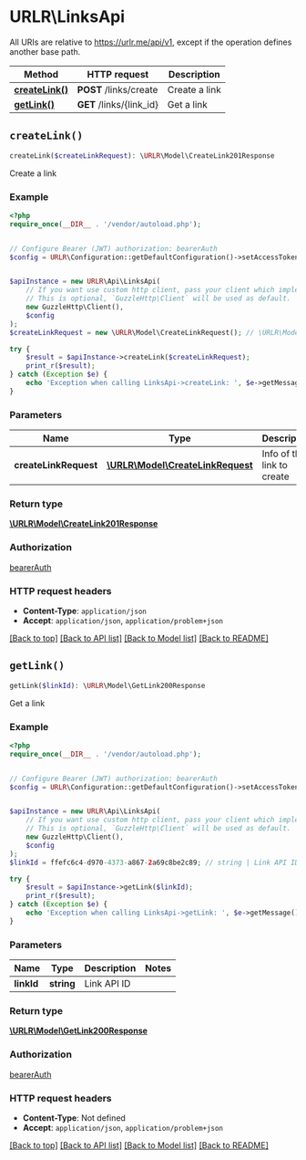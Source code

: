 # URLR\LinksApi

All URIs are relative to https://urlr.me/api/v1, except if the operation defines another base path.

| Method | HTTP request | Description |
| ------------- | ------------- | ------------- |
| [**createLink()**](LinksApi.md#createLink) | **POST** /links/create | Create a link |
| [**getLink()**](LinksApi.md#getLink) | **GET** /links/{link_id} | Get a link |


## `createLink()`

```php
createLink($createLinkRequest): \URLR\Model\CreateLink201Response
```

Create a link

### Example

```php
<?php
require_once(__DIR__ . '/vendor/autoload.php');


// Configure Bearer (JWT) authorization: bearerAuth
$config = URLR\Configuration::getDefaultConfiguration()->setAccessToken('YOUR_ACCESS_TOKEN');


$apiInstance = new URLR\Api\LinksApi(
    // If you want use custom http client, pass your client which implements `GuzzleHttp\ClientInterface`.
    // This is optional, `GuzzleHttp\Client` will be used as default.
    new GuzzleHttp\Client(),
    $config
);
$createLinkRequest = new \URLR\Model\CreateLinkRequest(); // \URLR\Model\CreateLinkRequest | Info of the link to create

try {
    $result = $apiInstance->createLink($createLinkRequest);
    print_r($result);
} catch (Exception $e) {
    echo 'Exception when calling LinksApi->createLink: ', $e->getMessage(), PHP_EOL;
}
```

### Parameters

| Name | Type | Description  | Notes |
| ------------- | ------------- | ------------- | ------------- |
| **createLinkRequest** | [**\URLR\Model\CreateLinkRequest**](../Model/CreateLinkRequest.md)| Info of the link to create | [optional] |

### Return type

[**\URLR\Model\CreateLink201Response**](../Model/CreateLink201Response.md)

### Authorization

[bearerAuth](../../README.md#bearerAuth)

### HTTP request headers

- **Content-Type**: `application/json`
- **Accept**: `application/json`, `application/problem+json`

[[Back to top]](#) [[Back to API list]](../../README.md#endpoints)
[[Back to Model list]](../../README.md#models)
[[Back to README]](../../README.md)

## `getLink()`

```php
getLink($linkId): \URLR\Model\GetLink200Response
```

Get a link

### Example

```php
<?php
require_once(__DIR__ . '/vendor/autoload.php');


// Configure Bearer (JWT) authorization: bearerAuth
$config = URLR\Configuration::getDefaultConfiguration()->setAccessToken('YOUR_ACCESS_TOKEN');


$apiInstance = new URLR\Api\LinksApi(
    // If you want use custom http client, pass your client which implements `GuzzleHttp\ClientInterface`.
    // This is optional, `GuzzleHttp\Client` will be used as default.
    new GuzzleHttp\Client(),
    $config
);
$linkId = ffefc6c4-d970-4373-a867-2a69c8be2c89; // string | Link API ID

try {
    $result = $apiInstance->getLink($linkId);
    print_r($result);
} catch (Exception $e) {
    echo 'Exception when calling LinksApi->getLink: ', $e->getMessage(), PHP_EOL;
}
```

### Parameters

| Name | Type | Description  | Notes |
| ------------- | ------------- | ------------- | ------------- |
| **linkId** | **string**| Link API ID | |

### Return type

[**\URLR\Model\GetLink200Response**](../Model/GetLink200Response.md)

### Authorization

[bearerAuth](../../README.md#bearerAuth)

### HTTP request headers

- **Content-Type**: Not defined
- **Accept**: `application/json`, `application/problem+json`

[[Back to top]](#) [[Back to API list]](../../README.md#endpoints)
[[Back to Model list]](../../README.md#models)
[[Back to README]](../../README.md)
